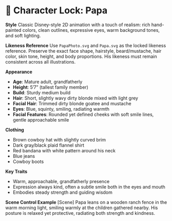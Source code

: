 # 🎨 Character Lock: Papa

**Style**
Classic Disney-style 2D animation with a touch of realism: rich hand-painted colors, clean outlines, expressive eyes, warm background tones, and soft lighting.

**Likeness Reference**
Use `PapaPhoto.svg` and `Papa.svg` as the locked likeness reference. Preserve the exact face shape, hairstyle, beard/mustache, hair color, skin tone, height, and body proportions. His likeness must remain consistent across all illustrations.

**Appearance**

* **Age**: Mature adult, grandfatherly
* **Height**: 5’7” (tallest family member)
* **Build**: Sturdy medium build
* **Hair**: Short, slightly wavy dirty blonde mixed with light grey
* **Facial Hair**: Trimmed dirty blonde goatee and mustache
* **Eyes**: Blue, squinty, smiling, radiating warmth
* **Facial Features**: Rounded yet defined cheeks with soft smile lines, gentle approachable smile

**Clothing**

* Brown cowboy hat with slightly curved brim
* Dark gray/black plaid flannel shirt
* Red bandana with white pattern around his neck
* Blue jeans
* Cowboy boots

**Key Traits**

* Warm, approachable, grandfatherly presence
* Expression always kind, often a subtle smile both in the eyes and mouth
* Embodies steady strength and guiding wisdom

**Scene Control Example**
[Scene] Papa leans on a wooden ranch fence in the warm morning light, smiling warmly at the children gathered nearby. His posture is relaxed yet protective, radiating both strength and kindness.
